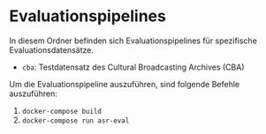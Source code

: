 # Evaluationspipelines

In diesem Ordner befinden sich Evaluationspipelines für spezifische Evaluationsdatensätze.

- `cba`: Testdatensatz des Cultural Broadcasting Archives (CBA)

Um die Evaluationspipeline auszuführen, sind folgende Befehle auszuführen:

1. `docker-compose build`
2. `docker-compose run asr-eval`
